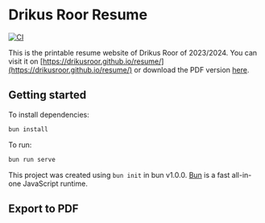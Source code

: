 # Drikus Roor Resume

[![CI](https://github.com/drikusroor/resume/actions/workflows/ci.yml/badge.svg)](https://github.com/drikusroor/resume/actions/workflows/ci.yml)

This is the printable resume website of Drikus Roor of 2023/2024. You can visit it on [https://drikusroor.github.io/resume/](https://drikusroor.github.io/resume/) or download the PDF version [here](https://github.com/drikusroor/resume/blob/main/Drikus%20Roor%20-%20Resume.pdf).

## Getting started

To install dependencies:

```bash
bun install
```

To run:

```bash
bun run serve
```

This project was created using `bun init` in bun v1.0.0. [Bun](https://bun.sh) is a fast all-in-one JavaScript runtime.

## Export to PDF

